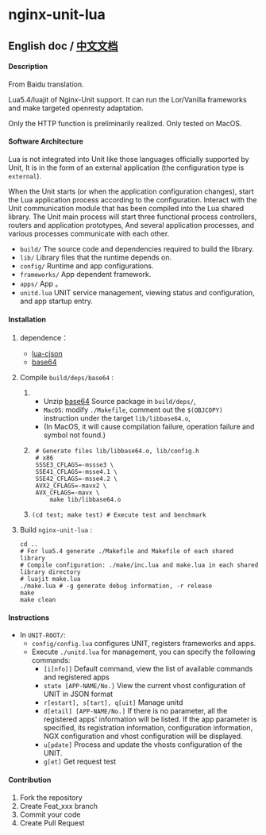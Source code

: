 # nginx-unit-lua

## English doc / [中文文档](README.md)

#### Description
From Baidu translation.

Lua5.4/luajit of Nginx-Unit support.
It can run the Lor/Vanilla frameworks and make targeted openresty adaptation.

Only the HTTP function is preliminarily realized.
Only tested on MacOS.


#### Software Architecture
Lua is not integrated into Unit like those languages officially supported by Unit,
It is in the form of an external application (the configuration type is `external`).

When the Unit starts (or when the application configuration changes), start the Lua application process according to the configuration.
Interact with the Unit communication module that has been compiled into the Lua shared library.
The Unit main process will start three functional process controllers, routers and application prototypes,
And several application processes, and various processes communicate with each other.

- `build/`      The source code and dependencies required to build the library.
- `lib/`        Library files that the runtime depends on.
- `config/`     Runtime and app configurations.
- `frameworks/` App dependent framework.
- `apps/`       App 。
- `unitd.lua`   UNIT service management, viewing status and configuration, and app startup entry.


#### Installation

1.  dependence：
    - [lua-cjson](https://github.com/openresty/lua-cjson)
    - [base64](https://github.com/aklomp/base64)

2.  Compile `build/deps/base64` :
    1.  - Unzip [base64](https://github.com/aklomp/base64) Source package in `build/deps/`,
        - `MacOS`: modify `./Makefile`, comment out the `$(OBJCOPY)` instruction under the target `lib/libbase64.o`,
        - (In MacOS, it will cause compilation failure, operation failure and symbol not found.)
    2. ```
        # Generate files lib/libbase64.o, lib/config.h
        # x86
        SSSE3_CFLAGS=-mssse3 \
        SSE41_CFLAGS=-msse4.1 \
        SSE42_CFLAGS=-msse4.2 \
        AVX2_CFLAGS=-mavx2 \
        AVX_CFLAGS=-mavx \
            make lib/libbase64.o
        ```
    3. ```(cd test; make test) # Execute test and benchmark```

3.  Build `nginx-unit-lua` :
    ```
    cd ..
    # For lua5.4 generate ./Makefile and Makefile of each shared library
    # Compile configuration: ./make/inc.lua and make.lua in each shared library directory
    # luajit make.lua
    ./make.lua # -g generate debug information, -r release
    make
    make clean
    ```


#### Instructions

- In `UNIT-ROOT/`:
    - `config/config.lua` configures UNIT, registers frameworks and apps.
    - Execute `./unitd.lua` for management, you can specify the following commands:
        - `[i[nfo]]`
            Default command, view the list of available commands and registered apps
        - `state [APP-NAME/No.]`
            View the current vhost configuration of UNIT in JSON format
        - `r[estart], s[tart], q[uit]`
            Manage unitd
        - `d[etail] [APP-NAME/No.]`
            If there is no parameter, all the registered apps' information will be listed.
            If the app parameter is specified, its registration information, configuration information, NGX configuration and vhost configuration will be displayed.
        - `u[pdate]`
            Process and update the vhosts configuration of the UNIT.
        - `g[et]`
            Get request test


#### Contribution

1.  Fork the repository
2.  Create Feat_xxx branch
3.  Commit your code
4.  Create Pull Request
